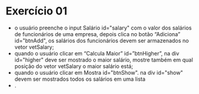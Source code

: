 # Exercício 01

- o usuário preenche o input Salário id="salary" com o valor dos salários de funcionários de uma empresa, depois clica no botão “Adiciona” id="btnAdd", os salários dos funcionários devem ser armazenados no vetor vetSalary;
- quando o usuário clicar em “Calcula Maior” id=”btnHigher”, na div id="higher" deve ser mostrado o maior salário, mostre também em qual posição do vetor vetSalary o maior salário está;
- quando o usuário clicar em Mostra id="btnShow". na div id="show" devem ser mostrados todos os salários em uma lista <li>.
